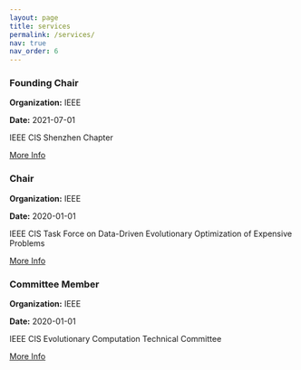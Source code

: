 ```yaml
---
layout: page
title: services
permalink: /services/
nav: true
nav_order: 6
---
```


<div class="services">
    <div class="services-item" style="margin-bottom: 20px;">
        <h3>Founding Chair</h3>
        <p><strong>Organization:</strong> IEEE</p>
        <p><strong>Date:</strong> 2021-07-01</p>
        <p>IEEE CIS Shenzhen Chapter</p>
        <a href="https://r10.ieee.org/shenzhen-cis/">More Info</a>
    </div>
    <div class="services-item" style="margin-bottom: 20px;">
        <h3>Chair</h3>
        <p><strong>Organization:</strong> IEEE</p>
        <p><strong>Date:</strong> 2020-01-01</p>
        <p>IEEE CIS Task Force on Data-Driven Evolutionary Optimization of Expensive Problems</p>
        <a href="https://www.emigroup.tech/index.php/news/ieee-cis-task-force-on-data-driven-evolutionary-optimization-of-expensive-problems/">More Info</a>
    </div>
    <div class="services-item" style="margin-bottom: 20px;">
        <h3>Committee Member</h3>
        <p><strong>Organization:</strong> IEEE</p>
        <p><strong>Date:</strong> 2020-01-01</p>
        <p>IEEE CIS Evolutionary Computation Technical Committee</p>
        <a href="https://cis.ieee.org/technical-committees/evolutionary-computation-technical-committee/30-technical-committees/133-evolutionary-computation-members">More Info</a>
    </div>
</div>
